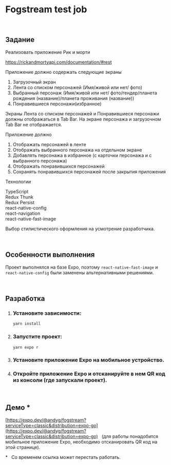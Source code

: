 # Fogstream test job

&nbsp;
## Задание

Реализовать приложение Рик и морти

https://rickandmortyapi.com/documentation/#rest

Приложение должно содержать следующие экраны

1. Загрузочный экран
2. Лента со списком персонажей (Имя/живой или нет/ фото)
3. Выбранный персонаж (Имя/живой или нет/ фото/гендер/планета рождения
    (название)/планета проживания (название))
4. Понравившиеся персонажи(избранное)

Экраны Лента со списком персонажей и Понравившиеся персонажи должны
отображаться в Tab Bar.
На экране персонажа и загрузочном Tab Bar не отображается.

Приложение должно

1. Отображать персонажей в ленте
2. Отображать выбранного персонажа на отдельном экране
3. Добавлять персонажа в избранное (с карточки персонажа и с выбранного
    персонажа)
4. Отображать понравившихся персонажей
5. Сохранять понравившихся персонажей после закрытия приложения

Технологии

TypeScript  
Redux Thunk  
Redux Persist  
react-native-config  
react-navigation  
react-native-fast-image  

Выбор стилистического оформления на усмотрение разработчика.

&nbsp;

## Особенности выполнения

Проект выполнялся на базе Expo, поэтому `react-native-fast-image` и `react-native-config`  были заменены альтернативными решениями.

&nbsp;


## Разработка

1. ### Установите зависимости:

   `yarn install`


2. ### Запустите проект:

    `yarn expo r`


3. ### Установите приложение Expo на мобильное устройство.

4. ### Откройте приложение Expo и отсканируйте в нем QR код из консоли (где запускали проект).

&nbsp;



## Демо *

[https://expo.dev/@andyg/fogstream?serviceType=classic&distribution=expo-go](https://expo.dev/@andyg/fogstream?serviceType=classic&distribution=expo-go) &nbsp; (для работы понадобится мобильное приложение Expo, необходимо отсканировать QR код на этой странице).  

\* &nbsp;  Со временем ссылка может перестать работать.
